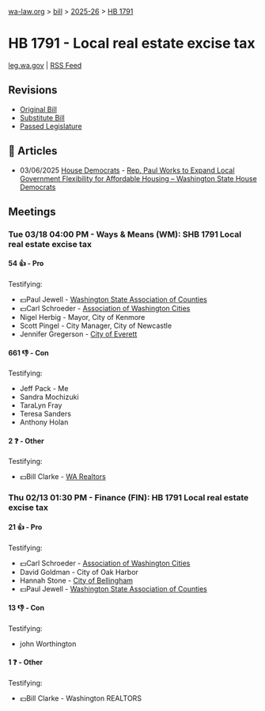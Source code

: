 [wa-law.org](/) > [bill](/bill/) > [2025-26](/bill/2025-26/) > [HB 1791](/bill/2025-26/hb/1791/)

# HB 1791 - Local real estate excise tax
[leg.wa.gov](https://app.leg.wa.gov/billsummary?BillNumber=1791&Year=2025&Initiative=false) | [RSS Feed](./rss.xml)

## Revisions
* [Original Bill](1/)
* [Substitute Bill](S/)
* [Passed Legislature](S.PL/)

## 📰 Articles
* 03/06/2025 [House Democrats](/org/house_democrats/) - [Rep. Paul Works to Expand Local Government Flexibility for Affordable Housing – Washington State House Democrats](https://housedemocrats.wa.gov/blog/2025/03/06/rep-paul-works-to-expand-local-government-flexibility-for-affordable-housing/#:~:text=House%20Bill%201791)

## Meetings
### Tue 03/18 04:00 PM - Ways & Means (WM): SHB 1791 Local real estate excise tax
#### 54 👍 - Pro
Testifying:
* 💵Paul Jewell - [Washington State Association of Counties](/org/washington_state_association_of_counties/)
* 💵Carl Schroeder - [Association of Washington Cities](/org/association_of_washington_cities/)
* Nigel Herbig - Mayor, City of Kenmore
* Scott Pingel - City Manager, City of Newcastle
* Jennifer Gregerson - [City of Everett](/org/city_of_everett/)

#### 661 👎 - Con
Testifying:
* Jeff Pack - Me
* Sandra Mochizuki
* TaraLyn Fray
* Teresa Sanders
* Anthony Holan

#### 2 ❓ - Other
Testifying:
* 💵Bill Clarke - [WA Realtors](/org/washington_association_of_realtors/)

### Thu 02/13 01:30 PM - Finance (FIN): HB 1791 Local real estate excise tax
#### 21 👍 - Pro
Testifying:
* 💵Carl Schroeder - [Association of Washington Cities](/org/association_of_washington_cities/)
* David Goldman - City of Oak Harbor
* Hannah Stone - [City of Bellingham](/org/city_of_bellingham/)
* 💵Paul Jewell - [Washington State Association of Counties](/org/washington_state_association_of_counties/)

#### 13 👎 - Con
Testifying:
* john Worthington

#### 1 ❓ - Other
Testifying:
* 💵Bill Clarke - Washington REALTORS
